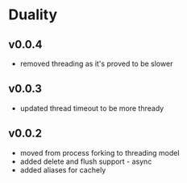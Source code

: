 # Duality

## v0.0.4

* removed threading as it's proved to be slower

## v0.0.3

* updated thread timeout to be more thready

## v0.0.2

* moved from process forking to threading model
* added delete and flush support - async
* added aliases for cachely


